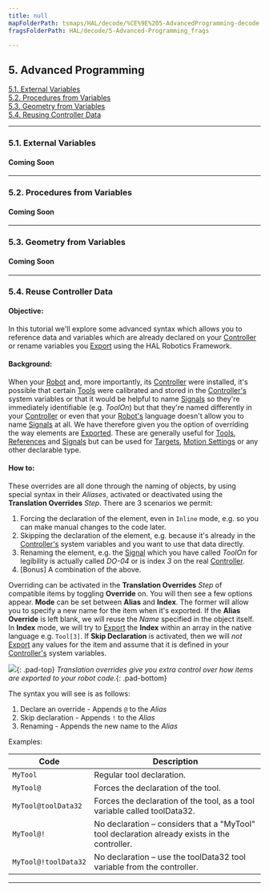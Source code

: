 ```yaml
---
title: null
mapFolderPath: tsmaps/HAL/decode/%CE%9E%205-AdvancedProgramming-decode
fragsFolderPath: HAL/decode/5-Advanced-Programming_frags

---
```



<!-- tsGuideRenderComment {"guide":{"id":"fdLC9m2Xl","path":"HAL/decode","fragmentFolderPath":"HAL/decode/5-Advanced-Programming_frags"},"fragment":{"id":"fdLC9m2Xl","topLevelMapKey":"eGVQJR26Y","mapKeyChain":"eGVQJR26Y","guideID":"fdLC9m0IW","guidePath":"c:/GitHub/MuddySpud/MuddySpud.github.io/tsmaps/HAL/decode/5-AdvancedProgramming-decode.tsmap","parentFragmentID":null,"chartKey":"eGVQJR26Y","options":[]}} -->

## 5. Advanced Programming

[5.1. External Variables](#51-external-variables)  
[5.2. Procedures from Variables](#52-procedures-from-variables)  
[5.3. Geometry from Variables](#53-geometry-from-variables)  
[5.4. Reusing Controller Data](#54-resuing-controller-data)  

---
### 5.1. External Variables
#### Coming Soon

---
### 5.2. Procedures from Variables
#### Coming Soon

---
### 5.3. Geometry from Variables
#### Coming Soon

---
### 5.4. Reuse Controller Data

#### Objective:

In this tutorial we'll explore some advanced syntax which allows you to reference data and variables which are already declared on your [Controller](/HAL/Overview/Glossary#controller) or rename variables you [Export](/HAL/Overview/Glossary#export) using the HAL Robotics Framework.

#### Background:

When your [Robot](/HAL/Overview/Glossary#manipulator) and, more importantly, its [Controller](/HAL/Overview/Glossary#controller) were installed, it's possible that certain [Tools](/HAL/Overview/Glossary#end-effector) were calibrated and stored in the [Controller's](/HAL/Overview/Glossary#controller) system variables or that it would be helpful to name [Signals](/HAL/Overview/Glossary#signal) so they're immediately identifiable (e.g. _ToolOn_) but that they're named differently in your [Controller](/HAL/Overview/Glossary#controller) or even that your [Robot's](/HAL/Overview/Glossary#manipulator) language doesn't allow you to name [Signals](/HAL/Overview/Glossary#signal) at all. We have therefore given you the option of overriding the way elements are [Exported](/HAL/Overview/Glossary#export). These are generally useful for [Tools](/HAL/Overview/Glossary#end-effector), [References](/HAL/Overview/Glossary#reference) and [Signals](/HAL/Overview/Glossary#signal) but can be used for [Targets](/HAL/Overview/Glossary#target), [Motion Settings](/HAL/Overview/Glossary#motion-action) or any other declarable type.

#### How to:

These overrides are all done through the naming of objects, by using special syntax in their _Aliases_, activated or deactivated using the **Translation Overrides** _Step_. There are 3 scenarios we permit:
1. Forcing the declaration of the element, even in `Inline` mode, e.g. so you can make manual changes to the code later. 
2. Skipping the declaration of the element, e.g. because it's already in the [Controller's](/HAL/Overview/Glossary#controller) system variables and you want to use that data directly.
3. Renaming the element, e.g. the [Signal](/HAL/Overview/Glossary#signal) which you have called _ToolOn_ for legibility is actually called _DO-04_ or is index _3_ on the real [Controller](/HAL/Overview/Glossary#controller).
4. [Bonus] A combination of the above.

Overriding can be activated in the **Translation Overrides** _Step_ of compatible items by toggling **Override** on. You will then see a few options appear. **Mode** can be set between **Alias** and **Index**. The former will allow you to specify a new name for the item when it's exported. If the **Alias Override** is left blank, we will reuse the _Name_ specified in the object itself. In **Index** mode, we will try to [Export](/HAL/Overview/Glossary#export) the **Index** within an array in the native language e.g. `Tool[3]`. If **Skip Declaration** is activated, then we will _not_ [Export](/HAL/Overview/Glossary#export) any values for the item and assume that it is defined in your [Controller's](/HAL/Overview/Glossary#controller) system variables.

[<img src="/HAL/assets/images/decode/02-Network/Signals-AliasOverride.png">](/HAL/assets/images/decode/02-Network/Signals-AliasOverride.png){: .pad-top}
<em>Translation overrides give you extra control over how items are exported to your robot code.</em>{: .pad-bottom}

The syntax you will see is as follows:
1. Declare an override - Appends `@` to the _Alias_
2. Skip declaration - Appends `!` to the _Alias_
3. Renaming - Appends the new name to the _Alias_

Examples:

| Code                 | Description                                                                                   |
| -------------------- | --------------------------------------------------------------------------------------------- |
| `MyTool`             | Regular tool declaration.                                                                     |
| `MyTool@`            | Forces the declaration of the tool.                                                           |
| `MyTool@toolData32`  | Forces the declaration of the tool, as a tool variable called toolData32.                     |
| `MyTool@!`           | No declaration – considers that a "MyTool" tool declaration already exists in the controller. |
| `MyTool@!toolData32` | No declaration – use the toolData32 tool variable from the controller.                        |

---
